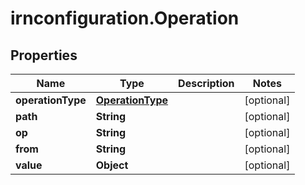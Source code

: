 # irnconfiguration.Operation

## Properties

Name | Type | Description | Notes
------------ | ------------- | ------------- | -------------
**operationType** | [**OperationType**](OperationType.md) |  | [optional] 
**path** | **String** |  | [optional] 
**op** | **String** |  | [optional] 
**from** | **String** |  | [optional] 
**value** | **Object** |  | [optional] 


